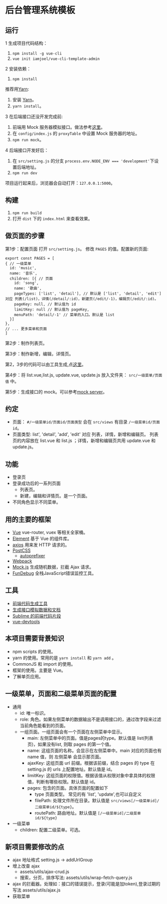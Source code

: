 # 后台管理系统模板

## 运行
1 生成项目代码结构：

1. `npm install -g vue-cli`
1. `vue init iamjoel/vue-cli-template-admin`


2 安装依赖：  

1. `npm install`

推荐用[Yarn](https://yarnpkg.com/en/docs/install):
1. 安装 [Yarn](https://yarnpkg.com/en/docs/install)。
1. `yarn install`。

3 在后端接口还没开发完成前:  

1. 前端用 Mock 服务器模拟接口。做法参考[这里](https://github.com/iamjoel/mock-server)。
1. 在 `config/index.js` 的 `proxyTable` 中设置 Mock 服务器的地址。
1. `npm run mock`。


4 后端接口开发好后：  

1. 在 `src/setting.js` 的分支 `process.env.NODE_ENV === 'development'`下设置后端地址。
1. `npm run dev`

项目运行起来后，浏览器会自动打开：`127.0.0.1:5000`。

## 构建
1. `npm run build`
1. 打开 `dist` 下的 `index.html` 来查看效果。

## 做页面的步骤
第1步：配置页面 
打开 `src/setting.js`。 修改 `PAGES` 的值。配置新的页面:
```
export const PAGES = [
{ // 一级菜单
  id: 'music', 
  name: '音乐',
  children: [{ // 页面
    id: 'song',
    name: '歌曲',
    pageTypes: ['list', 'detail'], // 默认是 ['list', 'detail', 'edit'] 对应 列表(/list)，详情(/detail/:id)，新建页(/edit/-1)，编辑页(/edit/:id)。 
    pageKey: null, // 默认值为 id
    limitKey: null // 默认值为 pageKey,
    menuPath: 'detail/-1' // 菜单的入口。默认是 list
  }]
},
// ... 更多菜单和页面
]
```

第2步：制作列表页。

第3步：制作新增，编辑，详情页。

第2，3步的代码可以由工具生成,点[这里](https://iamjoel.github.io/admin-fe-generator/src/)。

第4步：将 list.vue,list.js, update.vue, update.js 放入文件夹： `src/一级菜单/页面值` 中。

第5步：生成接口的 mock。可以参考[mock server](https://github.com/iamjoel/mock-server)。

## 约定
* 页面： `#/一级菜单id/页面id/页面类型` 会在 `src/views` 有目录 `/一级菜单id/页面id`。
* 页面类型: list', 'detail', 'add', 'edit' 对应 列表，详情，新增和编辑页。 列表页的内容放在 list.vue 和 list.js ；详情，新增和编辑页共用 update.vue 和 update.js。

## 功能
* 登录页
* 登录成功后的一系列页面
  * 列表页。
  * 新建，编辑和详情页。是一个页面。
* 不同角色显示不同菜单。

## 用的主要的框架
* [Vue](http://vuejs.org/) vue-router, vuex 等相关全家桶。
* [Element](http://element.eleme.io/#/zh-CN) 基于 Vue 的组件库。
* [axios](https://github.com/mzabriskie/axios) 用来发 HTTP 请求的。
* [PostCSS](http://postcss.org/)
  * [autoprefixer](https://github.com/postcss/autoprefixer)
* [Webpack](http://webpack.github.io/)
* [Mock.js](http://mockjs.com/) 生成随机数据，拦截 Ajax 请求。
* [FunDebug](https://fundebug.com/) 全栈JavaScript错误监控工具。

## 工具
* [前端代码生成工具](https://github.com/iamjoel/admin-fe-generator)
* [生成接口模拟数据和文档](https://github.com/iamjoel/mock-server)
* [Sublime 的前端代码片段](https://github.com/iamjoel/util-sublime-snippent/tree/master/fe/vue)
* [vue-devtools](https://github.com/vuejs/vue-devtools)

## 本项目需要背景知识
* npm scripts 的使用。
* yarn 的使用。常用的是 `yarn install` 和 `yarn add` 。
* CommonJS 和 import 的使用。
* 框架的使用。主要是 Vue。
* 了解单页应用。

## 一级菜单，页面和二级菜单页面的配置
* 通用
  * id: 唯一标识。
  * role: 角色。如果左侧菜单的数据输出不是调用接口的，通过改字段来过滤当前角色能看到的页面。
  * 一组页面。一组页面会有一个页面在左侧菜单中显示。
    * main: 左侧菜单中的页面。值是pages的type。默认值是 list(列表页)，如果没有list, 则取 pages 的第一个值。
    * name: 这组页面的名称。会显示在左侧菜单中。main 对应的页面也有 name 值，则 左侧菜单 会显示那页面。
    * ajaxKey: 这组页面 url 前缀。根据该前缀，结合 pages 的 type 在 setting.js 的 urls 上配置地址。默认值是 id。
    * limitKey: 这组页面的权限值。根据该值从权限对象中拿具体的权限值，判断有哪些权限。默认值是 id。
    * pages: 包含的页面。具体页面的配置如下
      * type 页面类型。 常见的有 'list', 'update',也可以自定义
      * filePath: 处理文件所在目录。默认值是 `src/views[/一级菜单id]/二级菜单id/${type}`。
      * routePath: 路由地址。默认值是 `[/一级菜单id]/二级菜单id/${type}`
* 一级菜单
  * children: 配置二级菜单。可选。

## 新项目需要修改的点
* ajax 地址格式 setting.js -> addUrlGroup
* 增上改查 ajax 
  * assets/utils/ajax-crud.js
  * 搜索，分页，排序写法: assets/utils/wrap-fetch-query.js
* ajax 的拦截器。处理如：接口的错误提示，登录(可能是加token),登录过期的写法 assets/utils/ajax.js
* 获取菜单


